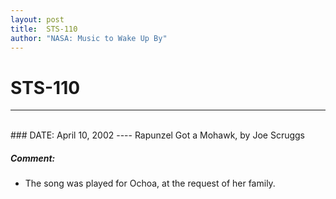 ```yaml
---
layout: post
title:  STS-110
author: "NASA: Music to Wake Up By"
---
```


# STS-110
----
<br/>
### DATE: April 10, 2002
----
Rapunzel Got a Mohawk, by Joe Scruggs

##### Comment:
* The song was played for Ochoa, at the request of her family.
